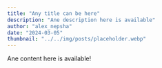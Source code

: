 ```yaml
---
title: "Any title can be here"
description: "Ane description here is available"
author: "alex_nepsha"
date: "2024-03-05"
thumbnail: "../../img/posts/placeholder.webp"
---
```


Ane content here is available!
